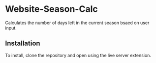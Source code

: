 # Website-Season-Calc
Calculates the number of days left in the current season bsaed on user input.
  
## Installation  
To install, clone the repository and open using the live server extension.
